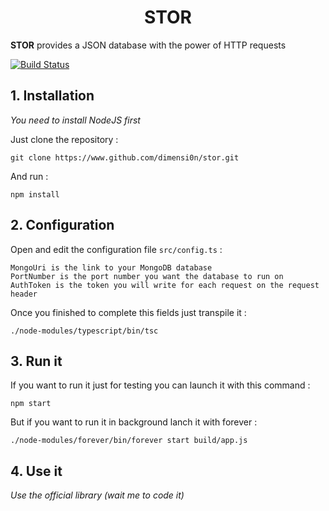 <h1 align="center">STOR</h1>

**STOR** provides a JSON database with the power of HTTP requests

[![Build Status](https://travis-ci.org/dimensi0n/stor.svg?branch=master)](https://travis-ci.org/dimensi0n/stor)

## 1. Installation

*You need to install NodeJS first*

Just clone the repository :

    git clone https://www.github.com/dimensi0n/stor.git

And run :

    npm install

## 2. Configuration

Open and edit the configuration file `src/config.ts` : 

    MongoUri is the link to your MongoDB database
    PortNumber is the port number you want the database to run on
    AuthToken is the token you will write for each request on the request header

Once you finished to complete this fields just transpile it :

    ./node-modules/typescript/bin/tsc

## 3. Run it

If you want to run it just for testing you can launch it with this command :

    npm start

But if you want to run it in background lanch it with forever :

    ./node-modules/forever/bin/forever start build/app.js

## 4. Use it

*Use the official library (wait me to code it)*
